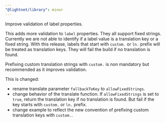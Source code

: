 ```yaml
---
"@lightnet/library": minor
---
```


Improve validation of label properties.

This adds more validation to `label` properties. They all support fixed strings. Currently we are not able to identify if a label value is a translation key or a fixed string. With this release, labels that start with `custom.` or `ln.` prefix will be treated as translation keys. They will fail the build if no translation is found.

Prefixing custom translation strings with `custom.` is non mandatory but recommended as it improves validation.

This is changed:

- rename translate parameter `fallbackToKey` to `allowFixedStrings`.
- change behavior of the translate function. If `allowFixedStrings` is set to `true`, return the translation key if no translation is found. But fail if the key starts with `custom.` or `ln.` prefix.
- change example to reflect the new convention of prefixing custom translation keys with `custom.`.
